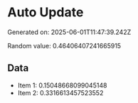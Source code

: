 # Auto Update

Generated on: 2025-06-01T11:47:39.242Z

Random value: 0.46406407241665915

## Data

- Item 1: 0.15048668099045148
- Item 2: 0.3316613457523552